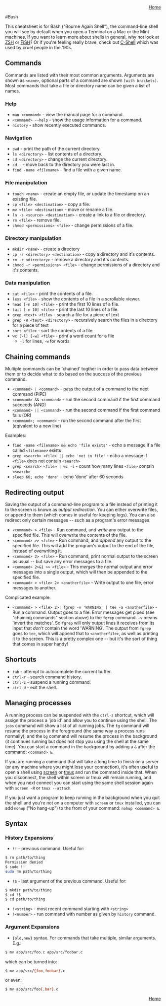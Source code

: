 <p align="right">
<a href="README.md">Home</a>
</p>

#Bash

This cheatsheet is for Bash ("Bourne Again Shell"), the command-line shell you will see by default when you open a Terminal on a Mac or the Mint machines. If you want to learn more about shells in general, why not look at [ZSH](http://zsh.sourceforge.net/) or [FiSH](http://fishshell.com/)? Or if you're feeling really brave, check out [C-Shell](http://en.wikipedia.org/wiki/C_shell#Criticism) which was used by cruel people in the '90s.

## Commands

Commands are listed with their most common arguments. Arguments are shown as `<name>`, optional parts of a command are shown `[with brackets]`. Most commands that take a file or directory name can be given a list of names.

### Help

 * `man <command>` - view the manual page for a command.
 * `<command> --help` - show the usage information for a command.
 * `history` - show recently executed commands.

### Navigation

 * `pwd` - print the path of the current directory.
 * `ls <directory>` - list contents of a directory.
 * `cd <directory>` - change the current directory.
 * `cd -` - move back to the directory you were last in.
 * `find -name <filename>` - find a file with a given name.

### File manipulation

 * `touch <name>` - create an empty file, or update the timestamp on an existing file.
 * `cp <file> <destination>` - copy a file.
 * `mv <file> <destination>` - move or rename a file.
 * `ln -s <source> <destination>` - create a link to a file or directory.
 * `rm <file>` - remove file.
 * `chmod <permissions> <file>` - change permissions of a file.

### Directory manipulation

 * `mkdir <name>` - create a directory 
 * `cp -r <directory> <destination>` - copy a directory and it's contents.
 * `rm -r <directory>` - remove a directory and it's contents.
 * `chmod -r <permissions> <file>` - change permissions of a directory and it's contents.

### Data manipulation

 * `cat <file>` - print the contents of a file.
 * `less <file>` - show the contents of a file in a scrollable viewer.
 * `head [-n 10] <file>` - print the first 10 lines of a file.
 * `tail [-n 10] <file>` - print the last 10 lines of a file.
 * `grep <text> <file>` - search a file for a piece of text
 * `grep -R <text> <directory>` - recursively search the files in a directory for a piece of text
 * `sort <file>` - sort the contents of a file
 * `wc [-l] [-w] <file>` - print a word count for a file
   * `-l` for lines, `-w` for words

Chaining commands
-----------------

Multiple commands can be 'chained' togther in order to pass data between them or to decide what to do based on the success of the previous command.

* `<command> | <command>` - pass the output of a command to the next command (PIPE)
* `<command> && <command>` - run the second command if the first command succeeds (AND)
* `<command> || <command>` - run the second command if the first command fails (OR)
* `<command>; <command>` - run the second command after the first (eqivalent to a new line)

<!-- All of the operators above should have an example -->

Examples:

* `find -name <filename> && echo 'file exists'` - echo a message if a file called `<filename>` exists
* `grep <search> <file> || echo 'not in file'` - echo a message if `<file>` does not contain `<search>`
* `grep <search> <file> | wc -l` - count how many lines `<file>` contain `<search>`
* `sleep 60; echo 'done'` - echo 'done' after 60 seconds

Redirecting output
------------------

Saving the output of a command-line program to a file instead of printing it to the screen is known as *output redirection*. You can either overwrite files, or append to them (which comes in useful for keeping logs). You can also redirect only certain messages -- such as a program's error messages.

* `<command> > <file>` - Run command, and *write* any output to the specified file. This will overwrite the contents of the file.
* `<command> >> <file>` - Run command, and *append* any output to the specified file. This will add the program's output to the end of the file, instead of overwriting it.
* `<command> 2> <file>` - Run command, print normal output to the screen as usual -- but save any error messages to a file.
* `<command> 2>&1 >> <file>` - This *merges* the normal output and error messages into a single output, which will then be appended to the specified file.
* `<command> > <file> 2> <anotherfile>` - Write output to one file, error messages to another.

Complicated example:

* `<command> > <file> 2>| fgrep -v 'WARNING' | tee -a <anotherfile>` - Run a command. Output goes to a file. Error messages get piped (see "chaining commands" section above) to the `fgrep` command. `-v` means 'invert the matches'. So `fgrep` will only output lines it receives from its input that *don't* contain the word 'WARNING'. The output from `fgrep` goes to `tee`, which will append that to `<anotherfile>`, as well as printing it to the screen. This is a pretty complex one -- but it's the sort of thing that comes in super handy!

Shortcuts
---------

 * `tab` - attempt to autocomplete the current buffer.
 * `ctrl-r` - search command history.
 * `ctrl-z` - suspend a running command.
 * `ctrl-d` - exit the shell.

Managing processes
------------------

A running process can be suspended with the `ctrl-z` shortcut, which will assign the process a 'job id' and allow you to continue using the shell. The `jobs` command will show a list of all running jobs. The `fg` command will resume the process in the foreground (the same way a process runs normally), and the `bg` command will resume the process in the background (it continues running but does not stop you using the shell at the same time). You can start a command in the background by adding a `&` after the command: `<command> &`.

If you are running a command that will take a long time to finish on a server (or any machine where you might lose your connection), it's often useful to open a shell using [screen](http://www.gnu.org/software/screen/) or [tmux](http://tmux.sourceforge.net/) and run the command inside that. When you disconnect, the shell within screen or tmux will remain running, and when you next connect you can start using the same shell session again with `screen -R` or `tmux --attach`. 

If you just want a program to keep running in the background when you quit the shell and you're not on a computer with `screen` or `tmux` installed, you can add `nohup` ("No hang-up") to the front of your command: `nohup <command> &`.

Syntax
------

### History Expansions

 * `!!` - previous command. Useful for:

```bash
$ rm path/to/thing
Permission denied
$ sudo !!
sudo rm path/to/thing
```

 * `!$` - last argument of the previous command. Useful for:

```bash
$ mkdir path/to/thing
$ cd !$
$ cd path/to/thing
```

 * `!<string>` - most recent command starting with `<string>`
 * `!<number>` - run command with number as given by `history` command.

### Argument Expansions

 * `{old,new}` syntax. For commands that take multiple, similar arguments. E.g.:

```bash
$ mv app/src/foo.c app/src/foobar.c
```

which can be turned into:

```bash
$ mv app/src/{foo,foobar}.c
```

or even:

```bash
$ mv app/src/foo{,bar}.c
```

<p align="right">
<a href="README.md">Home</a>
</p>

